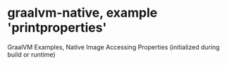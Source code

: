 # graalvm-native, example 'printproperties'
GraalVM Examples, Native Image Accessing Properties (initialized during build or runtime)

